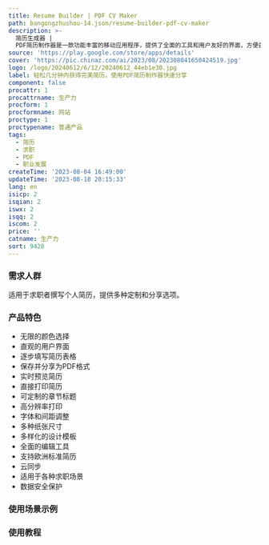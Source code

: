 ```yaml
---
title: Resume Builder | PDF CV Maker
path: bangongzhushou-14.json/resume-builder-pdf-cv-maker
description: >-
  简历生成器 |
  PDF简历制作器是一款功能丰富的移动应用程序，提供了全面的工具和用户友好的界面，方便各个层次的求职者，从应届毕业生到资深专业人士。拥有强大的功能和可定制的选项，您可以自信地构建完美的简历，凸显您独特的资质，并在竞争激烈的就业市场中脱颖而出。
source: 'https://play.google.com/store/apps/details'
cover: 'https://pic.chinaz.com/ai/2023/08/202308041650424519.jpg'
logo: /logo/20240612/6/12/20240612_44eb1e30.jpg
label: 轻松几分钟内获得完美简历，使用PDF简历制作器快速分享
component: false
procattr: 1
procattrname: 生产力
procform: 1
procformname: 网站
proctype: 1
proctypename: 普通产品
tags:
  - 简历
  - 求职
  - PDF
  - 职业发展
createTime: '2023-08-04 16:49:00'
updateTime: '2023-08-18 20:15:33'
lang: en
isicp: 2
isqian: 2
iswx: 2
isqq: 2
iscom: 2
price: ''
catname: 生产力
sort: 9428
---
```




### 需求人群
适用于求职者撰写个人简历，提供多种定制和分享选项。

### 产品特色
- 无限的颜色选择
- 直观的用户界面
- 逐步填写简历表格
- 保存并分享为PDF格式
- 实时预览简历
- 直接打印简历
- 可定制的章节标题
- 高分辨率打印
- 字体和间距调整
- 多种纸张尺寸
- 多样化的设计模板
- 全面的编辑工具
- 支持欧洲标准简历
- 云同步
- 适用于各种求职场景
- 数据安全保护

### 使用场景示例


### 使用教程


  
